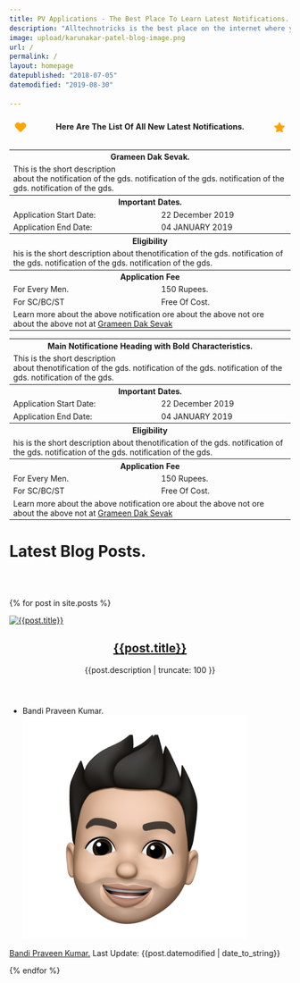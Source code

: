 ```yaml
---
title: PV Applications - The Best Place To Learn Latest Notifications.
description: "Alltechnotricks is the best place on the internet where you learn all the tips & tricks right from starting a blog to making money online legitimately for free of cost."
image: upload/karunakar-patel-blog-image.png
url: /
permalink: /
layout: homepage
datepublished: "2018-07-05"
datemodified: "2019-08-30"

---
```


<table>
<caption style="margin-bottom: 20px; font-weight: bold; background-color: var(--gray10); padding: 10px;"> 
<svg viewBox="0 0 512 512" fill="orange" style="width: 20px; height: 20px; float: left; animation: pulse 900ms linear infinite;"><path d="M462.3 62.6C407.5 15.9 326 24.3 275.7 76.2L256 96.5l-19.7-20.3C186.1 24.3 104.5 15.9 49.7 62.6c-62.8 53.6-66.1 149.8-9.9 207.9l193.5 199.8c12.5 12.9 32.8 12.9 45.3 0l193.5-199.8c56.3-58.1 53-154.3-9.8-207.9z"/></svg>Here Are The List Of All New Latest Notifications.
<svg viewBox="0 0 576 512" fill="orange" style="width: 20px; height: 20px; float: right; animation: spin 2s linear infinite;"><path d="M259.3 17.8L194 150.2 47.9 171.5c-26.2 3.8-36.7 36.1-17.7 54.6l105.7 103-25 145.5c-4.5 26.3 23.2 46 46.4 33.7L288 439.6l130.7 68.7c23.2 12.2 50.9-7.4 46.4-33.7l-25-145.5 105.7-103c19-18.5 8.5-50.8-17.7-54.6L382 150.2 316.7 17.8c-11.7-23.6-45.6-23.9-57.4 0z"/></svg></caption>
<th colspan="2">Grameen Dak Sevak.</th>
<tr><td colspan="2">This is the short description <br> about the notification of the gds. notification of the gds. notification of the gds. notification of the gds.</td></tr>
<th colspan="2">Important Dates.</th>
<tr>
<td>Application Start Date:</td>
<td>22 December 2019</td>
</tr>
<tr><td>Application End Date:</td>
<td>04 JANUARY 2019</td>
</tr>
<th colspan="2">Eligibility</th>
<tr><td colspan="2">his is the short description about thenotification of the gds. notification of the gds. notification of the gds. notification of the gds.</td></tr>
<th colspan="2">Application Fee</th>
<tr>
<td>For Every Men.</td>
<td>150 Rupees.</td>
</tr>
<tr><td>For SC/BC/ST</td>
<td>Free Of Cost.</td>
</tr>
<tr><td colspan="2">Learn more about the above notification ore about the above not ore about the above not at <a href="#">Grameen Dak Sevak</a></td></tr>
</table>



<table>
<th colspan="2">Main Notificatione Heading with Bold Characteristics.</th>
<tr><td colspan="2">This is the short description <br> about thenotification of the gds. notification of the gds. notification of the gds. notification of the gds.</td></tr>
<th colspan="2">Important Dates.</th>
<tr>
<td>Application Start Date:</td>
<td>22 December 2019</td>
</tr>
<tr><td>Application End Date:</td>
<td>04 JANUARY 2019</td>
</tr>
<th colspan="2">Eligibility</th>
<tr><td colspan="2">his is the short description about thenotification of the gds. notification of the gds. notification of the gds. notification of the gds.</td></tr>
<th colspan="2">Application Fee</th>
<tr>
<td>For Every Men.</td>
<td>150 Rupees.</td>
</tr>
<tr><td>For SC/BC/ST</td>
<td>Free Of Cost.</td>
</tr>
<tr><td colspan="2">Learn more about the above notification ore about the above not ore about the above not at <a href="#">Grameen Dak Sevak</a></td></tr>
</table>

<div class="box">
   <div class="box-header">
      <h1>Latest Blog Posts.</h1>
   </div>
</div>

<br><br>

{% for post in site.posts %}

<article 
    class="post-card post tag-challenge tag-code tag-code-challenge tag-coding tag-css tag-html tag-interview tag-coding-interview tag-interviewing tag-javascript tag-job tag-job-hunting tag-job-interview tag-learning-to-code tag-learn-to-code">
      <a class="post-card-image-link" href="{{post.url | absolute_url}}">
       <img class="post-card-image" srcset="{{post.image}}" sizes="(max-width: 1000px) 400px, 700px"
        onerror="this.style.display='none'" alt="{{post.title}}" title="{{post.title}}" />
      </a>
      <div class="post-card-content">
       <div class="post-card-content-link">
        <header class="post-card-header">
         <h2 class="post-card-title">
          <a href="{{post.url | absolute_url}}">
           {{post.title}}
          </a>
         </h2>
         <span class="post-card-tags">
         <p>{{post.description | truncate: 100 }}</p>
         </span>
        </header>
       </div>
<footer class="post-card-meta">
        <ul class="author-list">
         <li class="author-list-item">
          <div class="author-name-tooltip">
           Bandi Praveen Kumar.
          </div>
          <a href="https://www.alltechnotricks.com" class="static-avatar">
           <img class="author-profile-image" src="uploads/avatar.png" alt="Karunakar Patel" />
          </a>
         </li>
        </ul>
        <a class="meta-item" href="https://www.alltechnotricks.com">Bandi Praveen Kumar.</a>
        <time class="meta-item">Last Update: {{post.datemodified | date_to_string}}</time>
      </footer>
	      </div>
</article>

{% endfor %}


